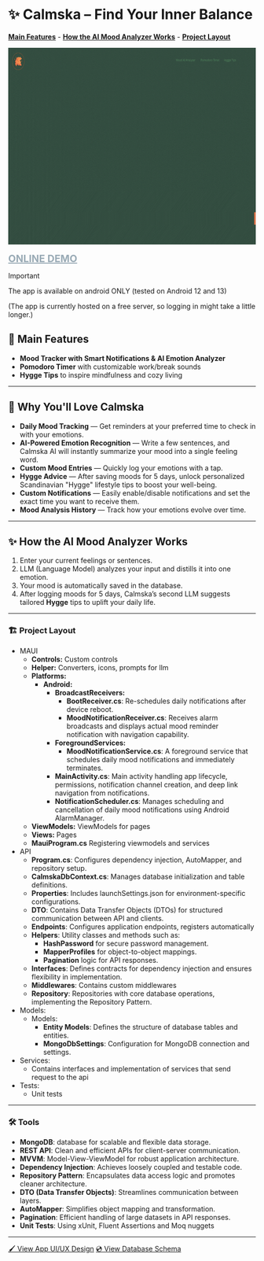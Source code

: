﻿# ✨ Calmska – Find Your Inner Balance

**<a href="https://github.com/WebSpruce/Calmska#main-features" >Main Features</a>** - **<a href="https://github.com/WebSpruce/Calmska#how-the-ai-mood-analyzer-works" >How the AI Mood Analyzer Works</a>** - **<a href="https://github.com/WebSpruce/Calmska#project-layout">Project Layout</a>**

<img src="https://github.com/WebSpruce/Calmska/blob/main/CALMSKA.gif?raw=true" height="400" alt="Holiday Calendar Screenshot">

**<a href="https://appetize.io/app/b_dk7gkpbjoov2e7gwt34val33ke" target=”_blank” style="font-size: 20px; color:#99aab5 ;">ONLINE DEMO</a>**

> [!IMPORTANT]
> The app is available on android ONLY (tested on Android 12 and 13)

(The app is currently hosted on a free server, so logging in might take a little longer.)

## 📖 Main Features
- **Mood Tracker with Smart Notifications & AI Emotion Analyzer**
- **Pomodoro Timer** with customizable work/break sounds
- **Hygge Tips** to inspire mindfulness and cozy living

---

## 🚀 Why You'll Love Calmska
- **Daily Mood Tracking** — Get reminders at your preferred time to check in with your emotions.
- **AI-Powered Emotion Recognition** — Write a few sentences, and Calmska AI will instantly summarize your mood into a single feeling word.
- **Custom Mood Entries** — Quickly log your emotions with a tap.
- **Hygge Advice** — After saving moods for 5 days, unlock personalized Scandinavian "Hygge" lifestyle tips to boost your well-being.
- **Custom Notifications** — Easily enable/disable notifications and set the exact time you want to receive them.
- **Mood Analysis History** — Track how your emotions evolve over time.

---

## ✨ How the AI Mood Analyzer Works
1. Enter your current feelings or sentences.
2. LLM (Language Model) analyzes your input and distills it into one emotion.
3. Your mood is automatically saved in the database.
4. After logging moods for 5 days, Calmska’s second LLM suggests tailored **Hygge** tips to uplift your daily life.

---

### 🏗️ Project Layout
- MAUI
  - <strong>Controls:</strong> Custom controls
  - <strong>Helper:</strong> Converters, icons, prompts for llm
  - <strong>Platforms:</strong>
    - <strong>Android:</strong>
      - <strong>BroadcastReceivers:</strong>
        - <strong>BootReceiver.cs</strong>: Re-schedules daily notifications after device reboot.
        - <strong>MoodNotificationReceiver.cs</strong>: Receives alarm broadcasts and displays actual mood reminder notification with navigation capability.
      - <strong>ForegroundServices:</strong>
        - <strong>MoodNotificationService.cs</strong>: A foreground service that schedules daily mood notifications and immediately terminates.
      - <strong>MainActivity.cs</strong>: Main activity handling app lifecycle, permissions, notification channel creation, and deep link navigation from notifications.
      - <strong>NotificationScheduler.cs</strong>: Manages scheduling and cancellation of daily mood notifications using Android AlarmManager.
  - <strong>ViewModels:</strong> ViewModels for pages
  - <strong>Views:</strong> Pages
  - <strong>MauiProgram.cs</strong> Registering viewmodels and services
- API
  - <strong>Program.cs</strong>: Configures dependency injection, AutoMapper, and repository setup.
  - <strong>CalmskaDbContext.cs</strong>: Manages database initialization and table definitions.
  - <strong>Properties</strong>: Includes launchSettings.json for environment-specific configurations.
  - <strong>DTO</strong>: Contains Data Transfer Objects (DTOs) for structured communication between API and clients.
  - <strong>Endpoints</strong>: Configures application endpoints, registers automatically
  - <strong>Helpers</strong>: Utility classes and methods such as:
	- <strong>HashPassword</strong> for secure password management.
	- <strong>MapperProfiles</strong> for object-to-object mappings.
	- <strong>Pagination</strong> logic for API responses.
  - <strong>Interfaces</strong>: Defines contracts for dependency injection and ensures flexibility in implementation.
  - <strong>Middlewares</strong>: Contains custom middlewares
  - <strong>Repository</strong>: Repositories with core database operations, implementing the Repository Pattern.
- Models:
  - Models: 
	- <strong>Entity Models</strong>: Defines the structure of database tables and entities.
	- <strong>MongoDbSettings</strong>: Configuration for MongoDB connection and settings.
- Services:
  - Contains interfaces and implementation of services that send request to the api
- Tests:
  - Unit tests

---

### 🛠️ Tools
- <strong>MongoDB</strong>: database for scalable and flexible data storage.
- <strong>REST API</strong>: Clean and efficient APIs for client-server communication.
- <strong>MVVM</strong>: Model-View-ViewModel for robust application architecture.
- <strong>Dependency Injection</strong>: Achieves loosely coupled and testable code.
- <strong>Repository Pattern</strong>: Encapsulates data access logic and promotes cleaner architecture.
- <strong>DTO (Data Transfer Objects)</strong>: Streamlines communication between layers.
- <strong>AutoMapper</strong>: Simplifies object mapping and transformation.
- <strong>Pagination</strong>: Efficient handling of large datasets in API responses.
- <strong>Unit Tests</strong>: Using xUnit, Fluent Assertions and Moq nuggets
---

[🖌 View App UI/UX Design](https://www.figma.com/design/mdhVEHFrAAc71qLnXgYBFo/Calmska?node-id=0-1&t=RiXjXKAvAoGOzCzG-1) 
[💿 View Database Schema](https://www.figma.com/design/KHtrSLFCdqJfANaMcqE7qa/Relational-Database-Diagram---Component-Kit-(Community)?node-id=3-728&t=izB1EdeXBzwRAZs7-1)